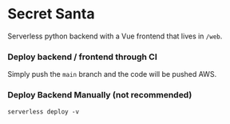 # Secret Santa

Serverless python backend with a Vue frontend that lives in `/web`.


### Deploy backend / frontend through CI

Simply push the `main` branch and the code will be pushed AWS.


### Deploy Backend Manually (not recommended)

```
serverless deploy -v
```